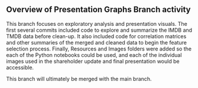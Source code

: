 ## Overview of Presentation Graphs Branch activity

This branch focuses on exploratory analysis and presentation visuals. The first several commits included code to explore and summarize the IMDB and TMDB data before clean-up.
It also included code for correlation matrices and other summaries of the merged and cleaned data to begin the feature selection process.
Finally, Resources and Images folders were added so the each of the Python notebooks could be used, and each of the individual images used in the shareholder update and final
presentation would be accessible.

This branch will ultimately be merged with the main branch.
